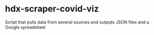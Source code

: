 # hdx-scraper-covid-viz

Script that pulls data from several sources and outputs JSON files and a Google spreadsheet